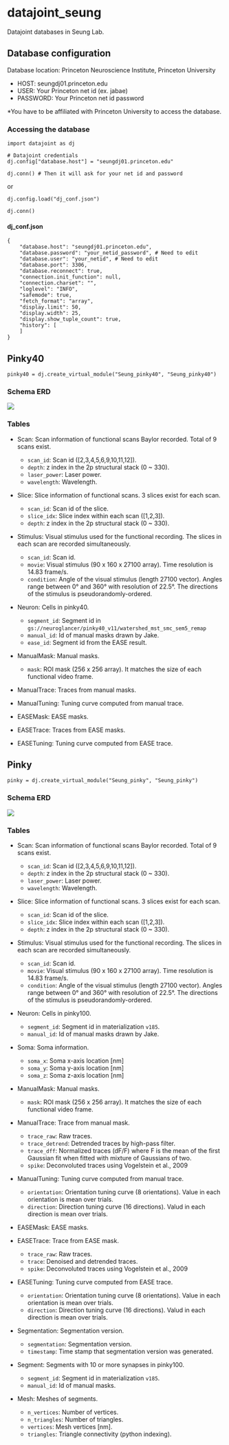 # datajoint_seung
Datajoint databases in Seung Lab.

## Database configuration
Database location: Princeton Neuroscience Institute, Princeton University

- HOST: seungdj01.princeton.edu
- USER: Your Princeton net id (ex. jabae)
- PASSWORD: Your Princeton net id password

*You have to be affiliated with Princeton University to access the database.

### Accessing the database
```python3
import datajoint as dj

# Datajoint credentials
dj.config["database.host"] = "seungdj01.princeton.edu"

dj.conn() # Then it will ask for your net id and password
```

or

```python3
dj.config.load("dj_conf.json")

dj.conn()
```

#### dj_conf.json
```
{
    "database.host": "seungdj01.princeton.edu", 
    "database.password": "your_netid_password", # Need to edit
    "database.user": "your_netid", # Need to edit
    "database.port": 3306,
    "database.reconnect": true,
    "connection.init_function": null,
    "connection.charset": "",
    "loglevel": "INFO",
    "safemode": true,
    "fetch_format": "array",
    "display.limit": 50,
    "display.width": 25,
    "display.show_tuple_count": true,
    "history": [
    ]
}
```

## Pinky40
```
pinky40 = dj.create_virtual_module("Seung_pinky40", "Seung_pinky40")
```

### Schema ERD
![](pinky40/pinky40_ERD.png)

### Tables
- Scan: Scan information of functional scans Baylor recorded. Total of 9 scans exist.
    - `scan_id`: Scan id ([2,3,4,5,6,9,10,11,12]).
    - `depth`: z index in the 2p structural stack (0 ~ 330).
    - `laser_power`: Laser power.
    - `wavelength`: Wavelength.
    
- Slice: Slice information of functional scans. 3 slices exist for each scan.
    - `scan_id`: Scan id of the slice.
    - `slice_idx`: Slice index within each scan ([1,2,3]).
    - `depth`: z index in the 2p structural stack (0 ~ 330).
    
- Stimulus: Visual stimulus used for the functional recording. The slices in each scan are recorded simultaneously.
    - `scan_id`: Scan id.
    - `movie`: Visual stimulus (90 x 160 x 27100 array). Time resolution is 14.83 frame/s. 
    - `condition`: Angle of the visual stimulus (length 27100 vector). Angles range between 0&deg; and 360&deg; with resolution of 22.5&deg;. The directions of the stimulus is pseudorandomly-ordered.
    
- Neuron: Cells in pinky40.
    - `segment_id`: Segment id in `gs://neuroglancer/pinky40_v11/watershed_mst_smc_sem5_remap`
    - `manual_id`: Id of manual masks drawn by Jake.
    - `ease_id`: Segment id from the EASE result.
    
- ManualMask: Manual masks.
    - `mask`: ROI mask (256 x 256 array). It matches the size of each functional video frame.

- ManualTrace: Traces from manual masks.

- ManualTuning: Tuning curve computed from manual trace.

- EASEMask: EASE masks.

- EASETrace: Traces from EASE masks.

- EASETuning: Tuning curve computed from EASE trace.

## Pinky
```
pinky = dj.create_virtual_module("Seung_pinky", "Seung_pinky")
```

### Schema ERD
![](pinky/pinky_ERD.png)

### Tables
- Scan: Scan information of functional scans Baylor recorded. Total of 9 scans exist.
    - `scan_id`: Scan id ([2,3,4,5,6,9,10,11,12]).
    - `depth`: z index in the 2p structural stack (0 ~ 330).
    - `laser_power`: Laser power.
    - `wavelength`: Wavelength.
    
- Slice: Slice information of functional scans. 3 slices exist for each scan.
    - `scan_id`: Scan id of the slice.
    - `slice_idx`: Slice index within each scan ([1,2,3]).
    - `depth`: z index in the 2p structural stack (0 ~ 330).
    
- Stimulus: Visual stimulus used for the functional recording. The slices in each scan are recorded simultaneously.
    - `scan_id`: Scan id.
    - `movie`: Visual stimulus (90 x 160 x 27100 array). Time resolution is 14.83 frame/s. 
    - `condition`: Angle of the visual stimulus (length 27100 vector). Angles range between 0&deg; and 360&deg; with resolution of 22.5&deg;. The directions of the stimulus is pseudorandomly-ordered.
    
- Neuron: Cells in pinky100.
    - `segment_id`: Segment id in materialization `v185`.
    - `manual_id`: Id of manual masks drawn by Jake.
    
- Soma: Soma information.
    - `soma_x`: Soma x-axis location [nm]
    - `soma_y`: Soma y-axis location [nm]
    - `soma_z`: Soma z-axis location [nm]
    
- ManualMask: Manual masks.
    - `mask`: ROI mask (256 x 256 array). It matches the size of each functional video frame.

- ManualTrace: Trace from manual mask.
    - `trace_raw`: Raw traces.
    - `trace_detrend`: Detrended traces by high-pass filter.
    - `trace_dff`: Normalized traces (dF/F) where F is the mean of the first Gaussian fit when fitted with mixture of Gaussians of two.
    - `spike`: Deconvoluted traces using Vogelstein et al., 2009

- ManualTuning: Tuning curve computed from manual trace.
    - `orientation`: Orientation tuning curve (8 orientations). Value in each orientation is mean over trials.
    - `direction`: Direction tuning curve (16 directions). Valud in each direction is mean over trials.

- EASEMask: EASE masks.

- EASETrace: Trace from EASE mask.
    - `trace_raw`: Raw traces.
    - `trace`: Denoised and detrended traces.
    - `spike`: Deconvoluted traces using Vogelstein et al., 2009

- EASETuning: Tuning curve computed from EASE trace.
    - `orientation`: Orientation tuning curve (8 orientations). Value in each orientation is mean over trials.
    - `direction`: Direction tuning curve (16 directions). Valud in each direction is mean over trials.

- Segmentation: Segmentation version.
    - `segmentation`: Segmentation version.
    - `timestamp`: Time stamp that segmentation version was generated.
    
- Segment: Segments with 10 or more synapses in pinky100.
    - `segment_id`: Segment id in materialization `v185`.
    - `manual_id`: Id of manual masks.

- Mesh: Meshes of segments.
    - `n_vertices`: Number of vertices.
    - `n_triangles`: Number of triangles.
    - `vertices`: Mesh vertices [nm].
    - `triangles`: Triangle connectivity (python indexing).
